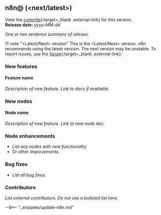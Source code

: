 <!--
# How to use this template

1. Make a new branch, including the release number in the name. For example: 0.190.0-release-note
2. Copy the template into the top of the release note file: https://github.com/n8n-io/n8n-docs/blob/main/docs/reference/release-notes.md (don't copy this comment).
3. Add the link to the GitHub change comparison. For example: https://github.com/n8n-io/n8n/compare/n8n@0.189.1...n8n@0.190.0 You can find this link from the GitHub changelog doc: https://github.com/n8n-io/n8n/blob/master/CHANGELOG.md
4. Placeholder text is in _italic_. Make sure to replace it! Refer to the GitHub changelog to help get started: https://github.com/n8n-io/n8n/blob/master/CHANGELOG.md For minor changes, you may be able to copy directly from that changelog. For larger features, or if anything is unclear, do some research and add more detail.

Make sure to refer to the style guide: https://github.com/n8n-io/n8n-docs/wiki
You can find more info on working with the docs project in the README: https://github.com/n8n-io/n8n-docs/blob/main/README.md

-->


## n8n@<version-number> (<next/latest>)

View the [commits](<url for GitHub's 'Comparing changes' view, comparing this release to the previous one>){:target=_blank .external-link} for this version.<br />
**Release date:** _yyyy-MM-dd_

_One or two sentence summary of release._

<!--  Explain the different versions. This note should go on both the latest and next versions, and be updated as the version status updates. For the next version, add: "Use the next version to try n8n's newest features, and to help test -->

!!! note "<Latest/Next> version"
	This is the <Latest/Next> version. n8n recommends using the latest version. The next version may be unstable. To report issues, use the [forum](https://community.n8n.io/c/questions/12){:target=_blank .external-link}.

### New features

<div class="n8n-new-features" markdown>

#### Feature name

_Description of new feature. Link to docs if available._

</div>

### New nodes

<div class="n8n-new-features" markdown>

#### Node name

_Description of new feature. Link to new node doc._

</div>

### Node enhancements

* _List any nodes with new functionality_
* _Or other improvements._

### Bug fixes

* _List all bug fixes._

### Contributors

_List external contributors. Do not use a bulleted list here._

<!-- Include the "how to update" snippet -->
--8<-- "_snippets/update-n8n.md"


